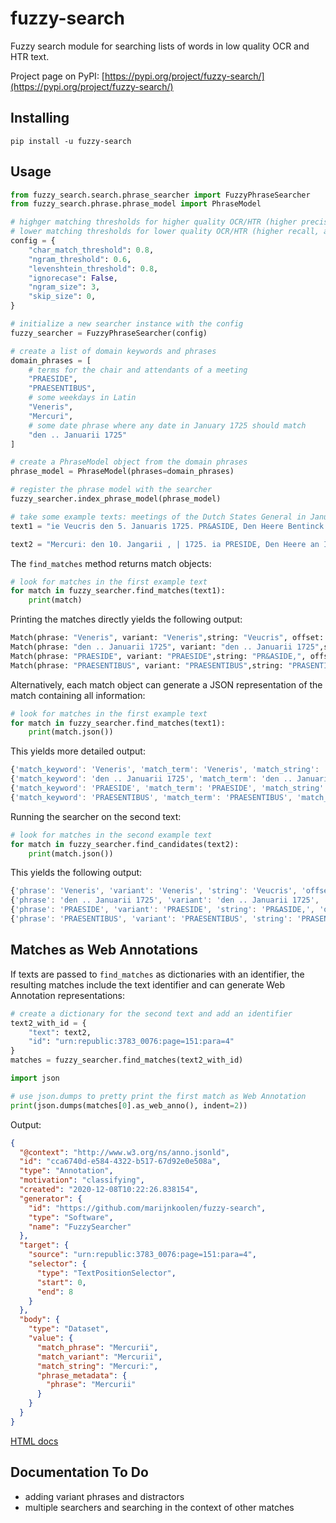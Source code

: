 # fuzzy-search
Fuzzy search module for searching lists of words in low quality OCR and HTR text.

Project page on PyPI: [https://pypi.org/project/fuzzy-search/](https://pypi.org/project/fuzzy-search/)

## Installing

```commandline
pip install -u fuzzy-search
```

## Usage

```python
from fuzzy_search.search.phrase_searcher import FuzzyPhraseSearcher
from fuzzy_search.phrase.phrase_model import PhraseModel

# highger matching thresholds for higher quality OCR/HTR (higher precision, recall should be good anyway)
# lower matching thresholds for lower quality OCR/HTR (higher recall, as that's the main problem)
config = {
    "char_match_threshold": 0.8,
    "ngram_threshold": 0.6,
    "levenshtein_threshold": 0.8,
    "ignorecase": False,
    "ngram_size": 3,
    "skip_size": 0,
}

# initialize a new searcher instance with the config
fuzzy_searcher = FuzzyPhraseSearcher(config)

# create a list of domain keywords and phrases
domain_phrases = [
    # terms for the chair and attendants of a meeting
    "PRAESIDE",
    "PRAESENTIBUS",
    # some weekdays in Latin
    "Veneris",
    "Mercuri",
    # some date phrase where any date in January 1725 should match
    "den .. Januarii 1725"
]

# create a PhraseModel object from the domain phrases
phrase_model = PhraseModel(phrases=domain_phrases)

# register the phrase model with the searcher
fuzzy_searcher.index_phrase_model(phrase_model)

# take some example texts: meetings of the Dutch States General in January 1725
text1 = "ie Veucris den 5. Januaris 1725. PR&ASIDE, Den Heere Bentinck. PRASENTIEBUS, De Heeren Jan Welderen , van Dam, Torck , met een extraordinaris Gedeputeerde uyt de Provincie van Gelderlandt. Van Maasdam , vanden Boeizelaar , Raadtpenfionaris van Hoornbeeck , met een extraordinaris Gedeputeerde uyt de Provincie van Hollandt ende Welt-Vrieslandt. Velters, Ockere , Noey; van Hoorn , met een extraordinaris Gedeputeerde uyt de Provincie van Zeelandt. Van Renswoude , van Voor{t. Van Schwartzenbergh, vander Waayen, Vegilin Van I{elmuden. Van Iddekinge ‚ van Tamminga."

text2 = "Mercuri: den 10. Jangarii , | 1725. ia PRESIDE, Den Heere an Iddekinge. PRA&SENTIBUS, De Heeren /an Welderen , van Dam, van Wynbergen, Torck, met een extraordinaris Gedeputeerde uyt de Provincie van Gelderland. Van Maasdam , Raadtpenfionaris van Hoorn=beeck. Velters, Ockerfe, Noey. Taats van Amerongen, van Renswoude. Vander Waasen , Vegilin, ’ Bentinck, van I(elmaden. Van Tamminga."

```

The `find_matches` method returns match objects:

```python
# look for matches in the first example text
for match in fuzzy_searcher.find_matches(text1):
    print(match)
```

Printing the matches directly yields the following output:
```python
Match(phrase: "Veneris", variant: "Veneris",string: "Veucris", offset: 3)
Match(phrase: "den .. Januarii 1725", variant: "den .. Januarii 1725",string: "den 5. Januaris 1725.", offset: 11)
Match(phrase: "PRAESIDE", variant: "PRAESIDE",string: "PR&ASIDE,", offset: 33)
Match(phrase: "PRAESENTIBUS", variant: "PRAESENTIBUS",string: "PRASENTIEBUS,", offset: 63)
```

Alternatively, each match object can generate a JSON representation of the match containing all information:

```python
# look for matches in the first example text
for match in fuzzy_searcher.find_matches(text1):
    print(match.json())
```

This yields more detailed output:

```js
{'match_keyword': 'Veneris', 'match_term': 'Veneris', 'match_string': 'Veucris', 'match_offset': 3, 'char_match': 0.7142857142857143, 'ngram_match': 0.625, 'levenshtein_distance': 0.7142857142857143}
{'match_keyword': 'den .. Januarii 1725', 'match_term': 'den .. Januarii 1725', 'match_string': 'den 5. Januaris 1725', 'match_offset': 11, 'char_match': 0.9, 'ngram_match': 0.8095238095238095, 'levenshtein_distance': 0.9}
{'match_keyword': 'PRAESIDE', 'match_term': 'PRAESIDE', 'match_string': 'PR&ASIDE', 'match_offset': 33, 'char_match': 0.875, 'ngram_match': 0.6666666666666666, 'levenshtein_distance': 0.75}
{'match_keyword': 'PRAESENTIBUS', 'match_term': 'PRAESENTIBUS', 'match_string': 'PRASENTIEBUS', 'match_offset': 63, 'char_match': 1.0, 'ngram_match': 0.7692307692307693, 'levenshtein_distance': 0.8333333333333334}
```

Running the searcher on the second text:

```python
# look for matches in the second example text
for match in fuzzy_searcher.find_candidates(text2):
    print(match.json())
```

This yields the following output:

```js
{'phrase': 'Veneris', 'variant': 'Veneris', 'string': 'Veucris', 'offset': 3, 'match_scores': {'char_match': 0.7142857142857143, 'ngram_match': 0.625, 'levenshtein_similarity': 0.7142857142857143}}
{'phrase': 'den .. Januarii 1725', 'variant': 'den .. Januarii 1725', 'string': 'den 5. Januaris 1725.', 'offset': 11, 'match_scores': {'char_match': 0.95, 'ngram_match': 0.7619047619047619, 'levenshtein_similarity': 0.8571428571428572}}
{'phrase': 'PRAESIDE', 'variant': 'PRAESIDE', 'string': 'PR&ASIDE,', 'offset': 33, 'match_scores': {'char_match': 0.875, 'ngram_match': 0.5555555555555556, 'levenshtein_similarity': 0.6666666666666667}}
{'phrase': 'PRAESENTIBUS', 'variant': 'PRAESENTIBUS', 'string': 'PRASENTIEBUS,', 'offset': 63, 'match_scores': {'char_match': 1.0, 'ngram_match': 0.6923076923076923, 'levenshtein_similarity': 0.7692307692307692}}
```

## Matches as Web Annotations

If texts are passed to `find_matches` as dictionaries with an identifier, the resulting matches
include the text identifier and can generate Web Annotation representations:

```python
# create a dictionary for the second text and add an identifier
text2_with_id = {
    "text": text2,
    "id": "urn:republic:3783_0076:page=151:para=4"
}
matches = fuzzy_searcher.find_matches(text2_with_id)

import json

# use json.dumps to pretty print the first match as Web Annotation
print(json.dumps(matches[0].as_web_anno(), indent=2))
```

Output:

```json
{
  "@context": "http://www.w3.org/ns/anno.jsonld",
  "id": "cca6740d-e584-4322-b517-67d92e0e508a",
  "type": "Annotation",
  "motivation": "classifying",
  "created": "2020-12-08T10:22:26.838154",
  "generator": {
    "id": "https://github.com/marijnkoolen/fuzzy-search",
    "type": "Software",
    "name": "FuzzySearcher"
  },
  "target": {
    "source": "urn:republic:3783_0076:page=151:para=4",
    "selector": {
      "type": "TextPositionSelector",
      "start": 0,
      "end": 8
    }
  },
  "body": {
    "type": "Dataset",
    "value": {
      "match_phrase": "Mercurii",
      "match_variant": "Mercurii",
      "match_string": "Mercuri:",
      "phrase_metadata": {
        "phrase": "Mercurii"
      }
    }
  }
}
```

[HTML docs](html_docs/index.html)


## Documentation To Do

- adding variant phrases and distractors
- multiple searchers and searching in the context of other matches
